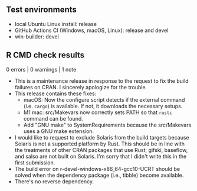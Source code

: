 ## Test environments

* local Ubuntu Linux install: release
* GitHub Actions CI (Windows, macOS, Linux): release and devel
* win-builder: devel

## R CMD check results

0 errors | 0 warnings | 1 note

* This is a maintenance release in response to the request to fix the build
  failures on CRAN. I sincerely apologize for the trouble.
* This release contains these fixes:
    - macOS: Now the configure script detects if the external command (i.e.
        `cargo`) is available. If not, it downloads the necessary setups.
    - M1 mac: src/Makevars now correctly sets PATH so that `rustc` command can
        be found.
    - Add "GNU make" to SystemRequirements because the src/Makevars uses a
      GNU make extension.
* I would like to request to exclude Solaris from the build targets because
  Solaris is not a supported platform by Rust. This should be in line with the
  treatments of other CRAN packages that use Rust; gifski, baseflow, and
  salso are not built on Solaris. I'm sorry that I didn't write this in the first
  submission.
* The build error on r-devel-windows-x86_64-gcc10-UCRT should be solved when the
  dependency package (i.e., tibble) become available.
* There's no reverse dependency.
